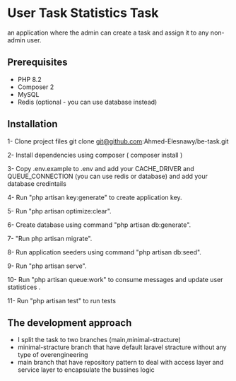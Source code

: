 
# User Task Statistics Task

an application where the admin can create a task and assign it to any non-admin user.

## Prerequisites

- PHP 8.2
- Composer 2
- MySQL
- Redis (optional - you can use database instead) 


## Installation

 1- Clone project files git clone git@github.com:Ahmed-Elesnawy/be-task.git
 
 2- Install dependencies using composer ( composer install )
 
 3- Copy .env.example to .env and add your CACHE_DRIVER and QUEUE_CONNECTION (you can use redis or database)
 and add your database credintails

 4- Run "php artisan key:generate" to create application key.

 5- Run "php artisan optimize:clear".

 6- Create database using command "php artisan db:generate".

 7- "Run php artisan migrate".

 8- Run application seeders using command "php artisan db:seed".

 9- Run "php artisan serve".
 
 10- Run "php artisan queue:work" to consume messages and update user statistices .
 
 11- Run "php artisan test" to run tests 


## The development approach

- I split the task to two branches (main,minimal-stracture)
- minimal-stracture branch that have default laravel stracture without any type of overengineering
- main branch that have repository pattern to deal with access layer and service layer to encapsulate the bussines logic

